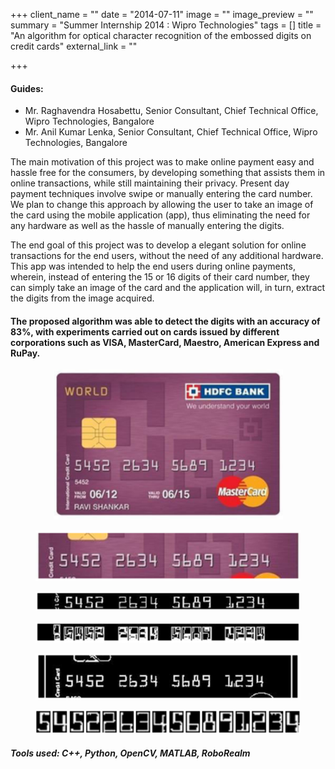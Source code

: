 +++
client_name = ""
date = "2014-07-11"
image = ""
image_preview = ""
summary = "Summer Internship 2014 : Wipro Technologies"
tags = []
title = "An algorithm for optical character recognition of the embossed digits on credit cards"
external_link = ""

+++

#### **Guides**:
- Mr. Raghavendra Hosabettu, Senior Consultant, Chief Technical Office, Wipro Technologies, Bangalore
- Mr. Anil Kumar Lenka, Senior Consultant, Chief Technical Office, Wipro Technologies, Bangalore

The main motivation of this project was to make online payment easy and hassle free for the consumers, by developing something that assists them in online  transactions, while still maintaining their privacy. Present day payment techniques involve swipe or manually entering the card number. We plan to change this approach by allowing the user to take an image of the card using the mobile application (app), thus eliminating the need for any hardware as well as the hassle of manually entering the digits.

The end goal of this project was to develop a elegant solution for online transactions for the end users, without the need of any additional hardware. This app was intended to help the end users during online payments, wherein, instead of entering the 15 or 16 digits of their card number, they can simply take an image of the card and the application will, in turn, extract the digits from the image acquired.

#### The proposed algorithm was able to detect the digits with an accuracy of 83%, with experiments carried out on cards issued by different corporations such as VISA, MasterCard, Maestro, American Express and RuPay.

<center>
    <figure><img src="/img/uploads/CardImage.png"></figure>
    <figure><img src="/img/uploads/Card_ROI.png"></figure>
    <figure><img src="/img/uploads/Card_ROI_1.png"></figure>
    <figure><img src="/img/uploads/Card_ROI_2.png"></figure>
    <figure><img src="/img/uploads/Card_ROI_BW.png"></figure>
    <figure><img src="/img/uploads/Card_SegmentedDigits.png"></figure>
</center>

##### **Tools used**: C++, Python, OpenCV, MATLAB, RoboRealm